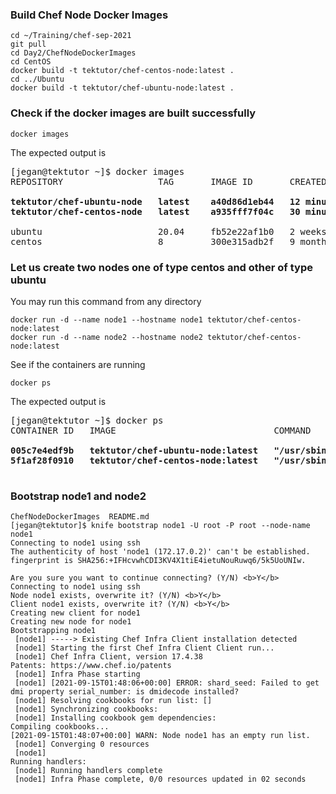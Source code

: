 ### Build Chef Node Docker Images
```
cd ~/Training/chef-sep-2021
git pull
cd Day2/ChefNodeDockerImages
cd CentOS
docker build -t tektutor/chef-centos-node:latest .
cd ../Ubuntu
docker build -t tektutor/chef-ubuntu-node:latest .
```

### Check if the docker images are built successfully
```
docker images
```
The expected output is
<pre>
[jegan@tektutor ~]$ docker images
REPOSITORY                  TAG       IMAGE ID       CREATED          SIZE
<b>
tektutor/chef-ubuntu-node   latest    a40d86d1eb44   12 minutes ago   322MB
tektutor/chef-centos-node   latest    a935fff7f04c   30 minutes ago   484MB
</b>
ubuntu                      20.04     fb52e22af1b0   2 weeks ago      72.8MB
centos                      8         300e315adb2f   9 months ago     209MB
</pre>

### Let us create two nodes one of type centos and other of type ubuntu
You may run this command from any directory
```
docker run -d --name node1 --hostname node1 tektutor/chef-centos-node:latest
docker run -d --name node2 --hostname node2 tektutor/chef-centos-node:latest
```
See if the containers are running
```
docker ps
```
The expected output is
<pre>
[jegan@tektutor ~]$ docker ps
CONTAINER ID   IMAGE                              COMMAND               CREATED          STATUS          PORTS            NAMES
<b>
005c7e4edf9b   tektutor/chef-ubuntu-node:latest   "/usr/sbin/sshd -D"   12 minutes ago   Up 12 minutes   22/tcp, 80/tcp   node2
5f1af28f0910   tektutor/chef-centos-node:latest   "/usr/sbin/sshd -D"   31 minutes ago   Up 31 minutes   22/tcp, 80/tcp   node1
</b>
</pre>

### Bootstrap node1 and node2
```
ChefNodeDockerImages  README.md
[jegan@tektutor]$ knife bootstrap node1 -U root -P root --node-name node1
Connecting to node1 using ssh
The authenticity of host 'node1 (172.17.0.2)' can't be established.
fingerprint is SHA256:+IFHcvwhCDI3KV4X1tiE4ietuNouRuwq6/5k5UoUNIw.

Are you sure you want to continue connecting? (Y/N) <b>Y</b>
Connecting to node1 using ssh
Node node1 exists, overwrite it? (Y/N) <b>Y</b>
Client node1 exists, overwrite it? (Y/N) <b>Y</b>
Creating new client for node1
Creating new node for node1
Bootstrapping node1
 [node1] -----> Existing Chef Infra Client installation detected
 [node1] Starting the first Chef Infra Client Client run...
 [node1] Chef Infra Client, version 17.4.38
Patents: https://www.chef.io/patents
 [node1] Infra Phase starting
 [node1] [2021-09-15T01:48:06+00:00] ERROR: shard_seed: Failed to get dmi property serial_number: is dmidecode installed?
 [node1] Resolving cookbooks for run list: []
 [node1] Synchronizing cookbooks:
 [node1] Installing cookbook gem dependencies:
Compiling cookbooks...
[2021-09-15T01:48:07+00:00] WARN: Node node1 has an empty run list.
 [node1] Converging 0 resources
 [node1] 
Running handlers:
 [node1] Running handlers complete
 [node1] Infra Phase complete, 0/0 resources updated in 02 seconds
```
